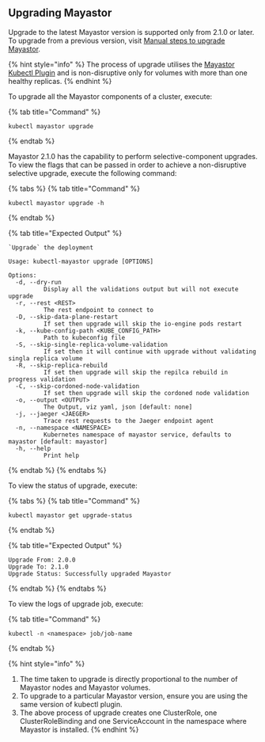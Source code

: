 ## Upgrading Mayastor

Upgrade to the latest Mayastor version is supported only from 2.1.0 or later. To upgrade from a previous version, visit [Manual steps to upgrade Mayastor](manual-steps-to-upgrade-mayastor). 

{% hint style="info" %}
The process of upgrade utilises the [Mayastor Kubectl Plugin](https://mayastor.gitbook.io/introduction/advanced-operations/kubectl-plugin) and is non-disruptive only for volumes with more than one healthy replicas.
{% endhint %}

To upgrade all the Mayastor components of a cluster, execute:

{% tab title="Command" %}
```text
kubectl mayastor upgrade
```
{% endtab %}

 Mayastor 2.1.0 has the capability to perform selective-component upgrades. To view the flags that can be passed in order to achieve a non-disruptive selective upgrade, execute the following command:

{% tabs %}
{% tab title="Command" %}
```text
kubectl mayastor upgrade -h
```
{% endtab %}

{% tab title="Expected Output" %}
```text
`Upgrade` the deployment

Usage: kubectl-mayastor upgrade [OPTIONS]

Options:
  -d, --dry-run
          Display all the validations output but will not execute upgrade
  -r, --rest <REST>
          The rest endpoint to connect to
  -D, --skip-data-plane-restart
          If set then upgrade will skip the io-engine pods restart
  -k, --kube-config-path <KUBE_CONFIG_PATH>
          Path to kubeconfig file
  -S, --skip-single-replica-volume-validation
          If set then it will continue with upgrade without validating singla replica volume
  -R, --skip-replica-rebuild
          If set then upgrade will skip the repilca rebuild in progress validation
  -C, --skip-cordoned-node-validation
          If set then upgrade will skip the cordoned node validation
  -o, --output <OUTPUT>
          The Output, viz yaml, json [default: none]
  -j, --jaeger <JAEGER>
          Trace rest requests to the Jaeger endpoint agent
  -n, --namespace <NAMESPACE>
          Kubernetes namespace of mayastor service, defaults to mayastor [default: mayastor]
  -h, --help
          Print help
```
{% endtab %}
{% endtabs %}


To view the status of upgrade, execute:

{% tabs %}
{% tab title="Command" %}
```text
kubectl mayastor get upgrade-status
```
{% endtab %}

{% tab title="Expected Output" %}
```text
Upgrade From: 2.0.0
Upgrade To: 2.1.0
Upgrade Status: Successfully upgraded Mayastor
```
{% endtab %}
{% endtabs %}

To view the logs of upgrade job, execute:

{% tab title="Command" %}
```text
kubectl -n <namespace> job/job-name
```
{% endtab %}


{% hint style="info" %}
1. The time taken to upgrade is directly proportional to the number of Mayastor nodes and Mayastor volumes.
2. To upgrade to a particular Mayastor version, ensure you are using the same version of kubectl plugin.
3. The above process of upgrade creates one ClusterRole, one ClusterRoleBinding and one ServiceAccount in the namespace where Mayastor is installed.
{% endhint %}

